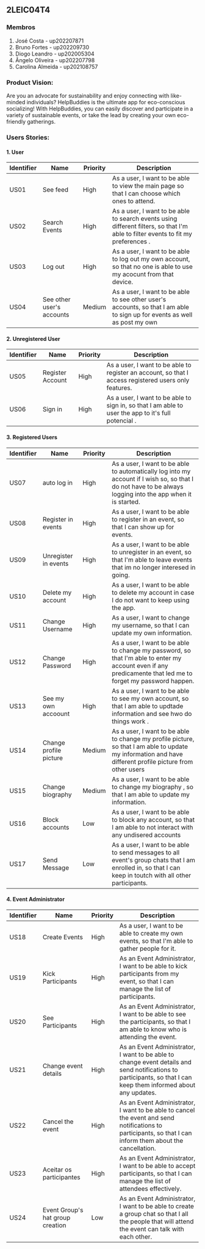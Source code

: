 ## 2LEIC04T4


### Membros

1. José Costa - up202207871 
2. Bruno Fortes - up202209730
4. Diogo Leandro - up202005304
3. Ângelo Oliveira - up202207798
5. Carolina Almeida - up202108757

### Product Vision:

Are you an advocate for sustainability and enjoy connecting with like-minded individuals? HelpBuddies is the ultimate app for eco-conscious socializing! With HelpBuddies, you can easily discover and participate in a variety of sustainable events, or take the lead by creating your own eco-friendly gatherings. 

### Users Stories:

#### 1. User

| Identifier |Name | Priority | Description |
|------------|-----|----------|-------------|
|  US01 |  See feed |  High |  As a user, I want to be able to view the main page so that I can choose which ones to attend. |
|  US02  | Search Events   |  High  |  As a user, I want to be able to search events using different filters, so that I'm able to filter events to fit my preferences .|
|  US03  | Log out   |  High  |  As a user, I want to be able to log out my own account, so that no one is able to use my acocunt from that device.|
| US04 | See other user's accounts | Medium | As a user, I want to be able  to see other user's accounts, so that I am able to sign up for events as well as post my own  |


#### 2. Unregistered User

| Identifier |Name | Priority | Description |
|------------|-----|----------|-------------|
|  US05  | Register Account   |  High  |  As a user, I want to be able to register an account, so that I access registered users only features.|
|  US06  | Sign in   |  High  |  As a user, I want to be able to sign in, so that I am able to user the app to it's full potencial .|


#### 3. Registered Users

| Identifier |Name | Priority | Description |
|------------|-----|----------|-------------|
|  US07  | auto log in   |  High  |  As a user, I want to be able to automatically log into my account if I wish so, so that I do not have to be always logging into the app when it is started.|
|  US08  | Register in events   |  High  |  As a user, I want to be able to register in an event, so that I can show up for events.|
|  US09  | Unregister in events   |  High  |  As a user, I want to be able to unregister in an event, so that I'm able to leave events that im no longer interesed in going.|
|  US10  | Delete my account   |  High  |  As a user, I want to be able to delete my account in case I do not want to keep using the app.  |
|  US11  | Change Username   |  High  |  As a user, I want to change my username, so that I can update my own information.  |
| US12 | Change Password | High | As a user, I want to be able to change my password, so that I'm able to enter my account even if any predicamente that led me to forget my password happen. |
|  US13  | See my own accoount   |  High  |  As a user, I want to be able to see my own account, so that I am able to updtade information and see hwo do things work .|
| US14 | Change profile picture | Medium | As a user, I want to be able to change my profile picture, so that I am able to update my information and have different profile picture from other users|
| US15 | Change biography | Medium | As a user, I want to be able to change my biography , so that I am able to update my information.|
| US16 | Block accounts | Low | As a user, I want to be able to block any account, so that I am able to not interact with any undisered accounts |
| US17 | Send Message | Low | As a user, I want to be able to send messages to all event's group chats that I am enrolled in, so that I can keep in toutch with all other participants. |


#### 4. Event Administrator

| Identifier |Name | Priority | Description |
|------------|-----|----------|-------------|
|  US18  | Create Events   |  High  |  As a user, I want to be able to create my own events, so that I'm able to gather people for it.|
|  US19  | Kick Participants  |  High  |  As an Event Administrator, I want to be able to kick participants from my event, so that I can manage the list of participants.|
| US20 | See Participants | High | As an Event Administrator, I want to be able to see the participants, so that I am able to know who is attending the event. |
| US21 | Change event details | High | As an Event Administrator, I want to be able to change event details and send notifications to participants, so that I can keep them informed about any updates.  |
| US22 | Cancel the event | High | As an Event Administrator, I want to be able to cancel the event and send notifications to participants, so that I can inform them about the cancellation.|
| US23 | Aceitar os participantes | High | As an Event Administrator, I want to be able to accept participants, so that I can manage the list of attendees effectively.|
|  US24 |  Event Group's hat group creation |  Low |  As an Event Administrator, I want to be able to create a group chat so that I all the people that will attend the event can talk with each other.| 

